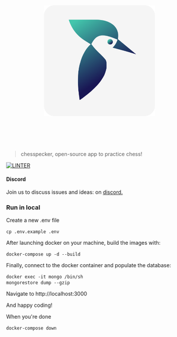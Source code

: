 <h1 align="center">
	<br>
	<img width="300" src="./public/images/chesspecker-logo.png" alt="chesspecker logo">
	<br>
	<br>
	<br>
</h1>

> chesspecker, open-source app to practice chess!

[![LINTER](https://github.com/chesspecker/chesspecker/actions/workflows/lint.yml/badge.svg)](https://github.com/chesspecker/chesspecker/actions/workflows/lint.yml)

#### Discord

Join us to discuss issues and ideas: on [discord.](https://discord.com/invite/qDftJZBBHa) 


### Run in local


Create a new .env file

```
cp .env.example .env
```

After launching docker on your machine, build the images with:

```
docker-compose up -d --build
```

Finally, connect to the docker container and populate the database:

```
docker exec -it mongo /bin/sh
mongorestore dump --gzip
```

Navigate to http://localhost:3000

And happy coding!


When you're done
```
docker-compose down
```
